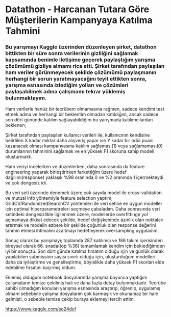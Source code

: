 # Datathon - Harcanan Tutara Göre Müşterilerin Kampanyaya Katılma Tahmini

  
### Bu yarışmayı Kaggle üzerinden düzenleyen şirket, datathon bittikten bir süre sonra verilerinin gizlilğini sağlamak kapsamında benimle iletişime geçerek paylaştığım yarışma çözümümü gizliye almamı rica etti. Şirket tarafından paylaşılan ham veriler görünmeyecek şekilde çözümümü paylaşmanın herhangi bir sorun yaratmayacağını teyit ettikten sonra, yarışma esnasında izlediğim yolları ve çözümleri paylaşabilmek adına çalışmamı tekrar yüklemiş bulunmaktayım.

  Ham verilerle henüz bir tecrübem olmamasına rağmen, sadece kendimi test etmek adına ve herhangi bir beklentim olmadan katıldığım, ancak sadece son dört gününde katılım sağlayabildiğim bu yarışmada katılımcılardan beklenen;
  
  Şirket tarafından paylaşılan kullanıcı verileri ile, kullanıcının kendisine belirtilen X kadar miktar daha alışveriş yapar ise Y kadar bir ödül puanı kazanacak olması kampanyasına katılım sağlaması(1) veya sağlamaması(0) durumlarının tahminini sağlamak ve en yüksek F1 skoruna sahip modeli oluşturmaktı.
  
  Ham veriyi incelerken ve düzenlerken, daha sonrasında da feature engineering yaparak birleştirirken farkettiğim üzere hedef dağılımı(response) yaklaşık %98 oranında 0 ve %2 oranında 1 içermekteydi ve çok dengesiz idi. 
  
  Bu veri seti üzerinde denemek üzere çok sayıda model ile cross-validation ve mutual info yöntemiyle feature selection yaptım, GridCV/RandomizedSearchCV yöntemleri ile veri setine en uygun modeller için optimal hiperparametreleri seçmeye çabaladım. Daha sonrasında veri setindeki dengesizlikle ilgilenmek üzere, modellerde overfittinge yol açmamaya dikkat edecek şekilde, hedef değişkeninde azınlık olan noktaları artırmak ve modelin ezbere bir şekilde çoğunluk olan response değerini tahmin etmesi ihtimalini azaltmayı hedefleyerek oversampling uyguladım. 
  
  Sonuç olarak bu yarışmayı; toplamda 287 katılımcı ve 186 takım içerisinden bireysel olarak 66. sırada(top %36) tamamlamak kendim için beklediğimden iyi bir sonuçtu. Son dört günde katılma fırsatım olduğu için ve günlük olarak yapılabilen submission sayısı sınırlı olduğu için, oluşturduğum modelleri daha da iyileştirme ve genelleştirme, böylelikle daha yüksek F1 skorları elde edebilme fırsatını kaçırmış oldum.
  
  Eklemiş olduğum notebook dosyalarında yarışma boyunca yaptığım çalışmaların temize çekilmiş hali ve daha fazla detay bulunmaktadır. Tecrübe sahibi olmadığım konuları yarışma esnasında araştırıp, öğrenip, uygulamış olmam sebebiyle çalışma dosyalarım çok karmaşık ve okunamaz bir hale gelmişti, o sebeple temize çekip buraya eklemeyi tercih ettim.



https://www.kaggle.com/so24def
